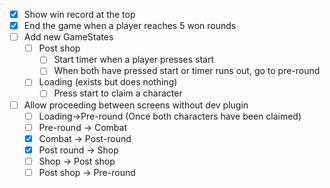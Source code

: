 - [x] Show win record at the top
- [x] End the game when a player reaches 5 won rounds
- [ ] Add new GameStates
	- [ ] Post shop
		- [ ] Start timer when a player presses start
		- [ ] When both have pressed start or timer runs out, go to pre-round
	- [ ] Loading (exists but does nothing)
		- [ ] Press start to claim a character
- [ ] Allow proceeding between screens without dev plugin
	- [ ] Loading->Pre-round (Once both characters have been claimed)
	- [ ] Pre-round -> Combat
	- [x] Combat -> Post-round
	- [x] Post round -> Shop
	- [ ] Shop -> Post shop
	- [ ] Post shop -> Pre-round
